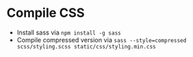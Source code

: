 
# Compile CSS

- Install sass via `npm install -g sass`
- Compile compressed version via `sass --style=compressed scss/styling.scss static/css/styling.min.css`